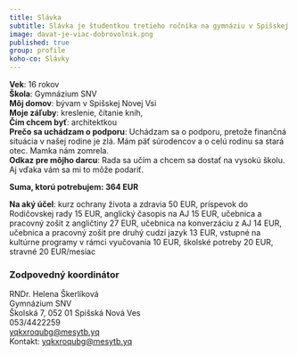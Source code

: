 ```yaml
---
title: Slávka
subtitle: Slávka je študentkou tretieho ročníka na gymnáziu v Spišskej Novej Vsi.  
image: davat-je-viac-dobrovolnik.png
published: true
group: profile
koho-co: Slávky
---
```

**Vek**: 16 rokov  
**Škola**: Gymnázium SNV        
**Môj domov**: bývam v Spišskej Novej Vsi  
**Moje záľuby**: kreslenie, čítanie kníh,   
**Čím chcem byť**: architektkou                                                                            
**Prečo sa uchádzam o podporu**: Uchádzam sa o podporu, pretože finančná situácia v našej rodine je zlá. Mám päť súrodencov a o celú rodinu sa stará otec. Mamka nám zomrela.                               
**Odkaz pre môjho darcu**: Rada sa učím a chcem sa dostať na vysokú školu. Aj vďaka vám sa mi to môže podariť. 

**Suma, ktorú potrebujem: 364 EUR** 

**Na aký účel**: kurz ochrany života a zdravia 50 EUR, príspevok do Rodičovskej rady 15 EUR, anglický časopis na AJ  15 EUR, učebnica a pracovný zošit z angličtiny 27 EUR,
učebnica na konverzáciu z AJ 14 EUR, učebnica a pracovný zošit pre druhý cudzí jazyk 13 EUR, vstupné na kultúrne programy v rámci vyučovania 10 EUR, školské potreby 20 EUR, stravné 20 EUR/mesiac

### Zodpovedný koordinátor

RNDr. Helena Škerlíková  
Gymnázium SNV  
Školská 7, 052 01 Spišská Nová Ves  
053/4422259  
<yqkxroqubg@mesytb.yq>  
Kontakt: <yqkxroqubg@mesytb.yq>  
